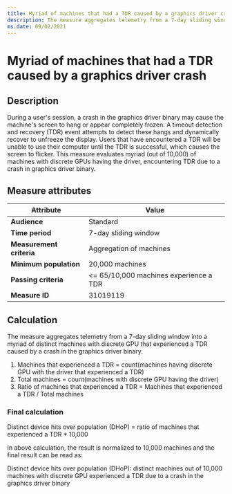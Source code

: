 ```yaml
---
title: Myriad of machines that had a TDR caused by a graphics driver crash
description: The measure aggregates telemetry from a 7-day sliding window into a myriad of distinct machines with discrete GPU that experienced a TDR caused by a crash in the graphics driver binary
ms.date: 09/02/2021
---
```


# Myriad of machines that had a TDR caused by a graphics driver crash

## Description

During a user's session, a crash in the graphics driver binary may cause the machine's screen to hang or appear completely frozen. A timeout detection and recovery (TDR) event attempts to detect these hangs and dynamically recover to unfreeze the display. Users that have encountered a TDR will be unable to use their computer until the TDR is successful, which causes the screen to flicker. This measure evaluates myriad (out of 10,000) of machines with discrete GPUs having the driver, encountering TDR due to a crash in graphics driver binary.

## Measure attributes

| Attribute | Value |
|--|--|
| **Audience** | Standard |
| **Time period** | 7-day sliding window |
| **Measurement criteria** | Aggregation of machines |
| **Minimum population** | 20,000 machines |
| **Passing criteria** | <= 65/10,000 machines experience a TDR |
| **Measure ID** | 31019119 |

## Calculation

The measure aggregates telemetry from a 7-day sliding window into a myriad of distinct machines with discrete GPU that experienced a TDR caused by a crash in the graphics driver binary.

1. Machines that experienced a TDR = count(machines having discrete GPU with the driver that experienced a TDR)
1. Total machines = count(machines with discrete GPU having the driver)
1. Ratio of machines that experienced a TDR = Machines that experienced a TDR / Total machines

### Final calculation

Distinct device hits over population (DHoP) = ratio of machines that experienced a TDR * 10,000

In above calculation, the result is normalized to 10,000 machines and the final result can be read as:

Distinct device hits over population (DHoP): distinct machines out of 10,000 machines with discrete GPU experienced a TDR due to a crash in the graphics driver binary
